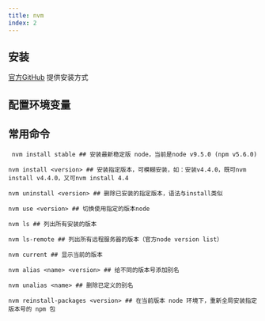 ```yaml
---
title: nvm
index: 2
---
```


## 安装

[官方GitHub](https://github.com/nvm-sh/nvm) 提供安装方式



## 配置环境变量


## 常用命令

```
 nvm install stable ## 安装最新稳定版 node，当前是node v9.5.0 (npm v5.6.0)

nvm install <version> ## 安装指定版本，可模糊安装，如：安装v4.4.0，既可nvm install v4.4.0，又可nvm install 4.4

nvm uninstall <version> ## 删除已安装的指定版本，语法与install类似

nvm use <version> ## 切换使用指定的版本node

nvm ls ## 列出所有安装的版本

nvm ls-remote ## 列出所有远程服务器的版本（官方node version list）

nvm current ## 显示当前的版本

nvm alias <name> <version> ## 给不同的版本号添加别名

nvm unalias <name> ## 删除已定义的别名

nvm reinstall-packages <version> ## 在当前版本 node 环境下，重新全局安装指定版本号的 npm 包

```